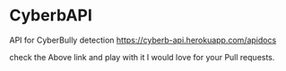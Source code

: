# CyberbAPI
API for CyberBully detection
https://cyberb-api.herokuapp.com/apidocs

check the Above link and play with it I would love for your Pull requests.
